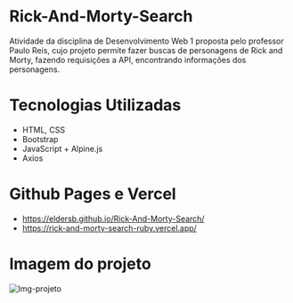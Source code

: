 # Rick-And-Morty-Search
Atividade da disciplina de Desenvolvimento Web 1 proposta pelo professor Paulo Reis, cujo projeto permite fazer buscas de personagens de Rick and Morty, fazendo requisições a API, encontrando informações dos personagens.

# Tecnologias Utilizadas
 * HTML, CSS
 * Bootstrap
 * JavaScript + Alpine.js
 * Axios 
 
# Github Pages e Vercel
* https://eldersb.github.io/Rick-And-Morty-Search/
* https://rick-and-morty-search-ruby.vercel.app/

# Imagem do projeto
![Img-projeto](https://github.com/eldersb/Rick-And-Morty-Search/assets/122701368/764c684a-1667-45aa-9c49-2abcf73798d2)


